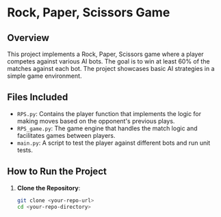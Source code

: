 # Rock, Paper, Scissors Game

## Overview
This project implements a Rock, Paper, Scissors game where a player competes against various AI bots. The goal is to win at least 60% of the matches against each bot. The project showcases basic AI strategies in a simple game environment.

## Files Included
- `RPS.py`: Contains the player function that implements the logic for making moves based on the opponent's previous plays.
- `RPS_game.py`: The game engine that handles the match logic and facilitates games between players.
- `main.py`: A script to test the player against different bots and run unit tests.

## How to Run the Project
1. **Clone the Repository**:  
   ```bash
   git clone <your-repo-url>
   cd <your-repo-directory>
